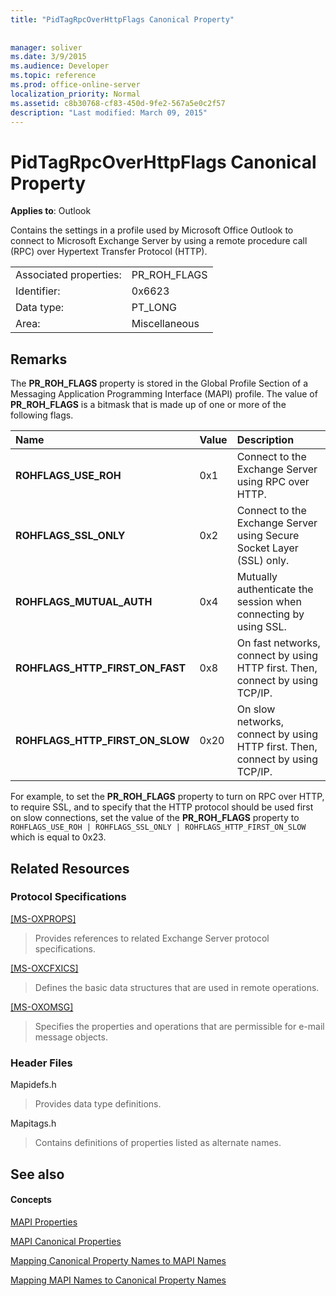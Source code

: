 ```yaml
---
title: "PidTagRpcOverHttpFlags Canonical Property"
 
 
manager: soliver
ms.date: 3/9/2015
ms.audience: Developer
ms.topic: reference
ms.prod: office-online-server
localization_priority: Normal
ms.assetid: c8b30768-cf83-450d-9fe2-567a5e0c2f57
description: "Last modified: March 09, 2015"
---
```


# PidTagRpcOverHttpFlags Canonical Property

  
  
**Applies to**: Outlook 
  
Contains the settings in a profile used by Microsoft Office Outlook to connect to Microsoft Exchange Server by using a remote procedure call (RPC) over Hypertext Transfer Protocol (HTTP).
  
|||
|:-----|:-----|
|Associated properties:  <br/> |PR_ROH_FLAGS  <br/> |
|Identifier:  <br/> |0x6623  <br/> |
|Data type:  <br/> |PT_LONG  <br/> |
|Area:  <br/> |Miscellaneous  <br/> |
   
## Remarks

The **PR_ROH_FLAGS** property is stored in the Global Profile Section of a Messaging Application Programming Interface (MAPI) profile. The value of **PR_ROH_FLAGS** is a bitmask that is made up of one or more of the following flags. 
  
|**Name**|**Value**|**Description**|
|:-----|:-----|:-----|
|**ROHFLAGS_USE_ROH** <br/> |0x1  <br/> |Connect to the Exchange Server using RPC over HTTP.  <br/> |
|**ROHFLAGS_SSL_ONLY** <br/> |0x2  <br/> |Connect to the Exchange Server using Secure Socket Layer (SSL) only.  <br/> |
|**ROHFLAGS_MUTUAL_AUTH** <br/> |0x4  <br/> |Mutually authenticate the session when connecting by using SSL.  <br/> |
|**ROHFLAGS_HTTP_FIRST_ON_FAST** <br/> |0x8  <br/> |On fast networks, connect by using HTTP first. Then, connect by using TCP/IP.  <br/> |
|**ROHFLAGS_HTTP_FIRST_ON_SLOW** <br/> |0x20  <br/> |On slow networks, connect by using HTTP first. Then, connect by using TCP/IP.  <br/> |
   
For example, to set the **PR_ROH_FLAGS** property to turn on RPC over HTTP, to require SSL, and to specify that the HTTP protocol should be used first on slow connections, set the value of the **PR_ROH_FLAGS** property to  `ROHFLAGS_USE_ROH | ROHFLAGS_SSL_ONLY | ROHFLAGS_HTTP_FIRST_ON_SLOW` which is equal to 0x23. 
  
## Related Resources

### Protocol Specifications

[[MS-OXPROPS]](http://msdn.microsoft.com/library/f6ab1613-aefe-447d-a49c-18217230b148%28Office.15%29.aspx)
  
> Provides references to related Exchange Server protocol specifications.
    
[[MS-OXCFXICS]](http://msdn.microsoft.com/library/b9752f3d-d50d-44b8-9e6b-608a117c8532%28Office.15%29.aspx)
  
> Defines the basic data structures that are used in remote operations.
    
[[MS-OXOMSG]](http://msdn.microsoft.com/library/daa9120f-f325-4afb-a738-28f91049ab3c%28Office.15%29.aspx)
  
> Specifies the properties and operations that are permissible for e-mail message objects.
    
### Header Files

Mapidefs.h
  
> Provides data type definitions.
    
Mapitags.h
  
> Contains definitions of properties listed as alternate names.
    
## See also

#### Concepts

[MAPI Properties](mapi-properties.md)
  
[MAPI Canonical Properties](mapi-canonical-properties.md)
  
[Mapping Canonical Property Names to MAPI Names](mapping-canonical-property-names-to-mapi-names.md)
  
[Mapping MAPI Names to Canonical Property Names](mapping-mapi-names-to-canonical-property-names.md)

